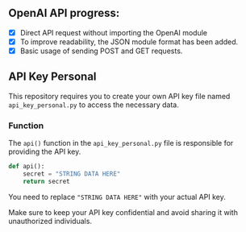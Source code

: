 ## OpenAI API progress:

- [x] Direct API request without importing the OpenAI module
- [x] To improve readability, the JSON module format has been added.
- [x] Basic usage of sending POST and GET requests.

## API Key Personal

This repository requires you to create your own API key file named `api_key_personal.py` to access the necessary data.

### Function

The `api()` function in the `api_key_personal.py` file is responsible for providing the API key.

```python
def api():
    secret = "STRING DATA HERE"
    return secret
```

You need to replace `"STRING DATA HERE"` with your actual API key.

Make sure to keep your API key confidential and avoid sharing it with unauthorized individuals.